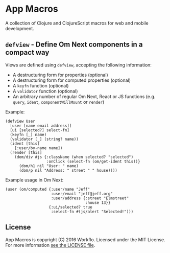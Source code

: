 # App Macros

A collection of Clojure and ClojureScript macros for web and mobile
development.

## `defview` - Define Om Next components in a compact way

Views are defined using `defview`, accepting the following information:

* A destructuring form for properties (optional)
* A destructuring form for computed properties (optional)
* A `keyfn` function (optional)
* A `validator` function (optional)
* An arbitrary number of regular Om Next, React or JS
  functions (e.g. `query`, `ident`, `componentWillMount`
  or `render`)

Example:

```
(defview User
  [user [name email address]]
  [ui [selected?] select-fn]
  (keyfn [_] name)
  (validator [_] (string? name))
  (ident [this]
    [:user/by-name name])
  (render [this]
    (dom/div #js {:className (when selected? "selected")
                  :onClick (select-fn (om/get-ident this))}
      (dom/h1 nil "User: " name)
      (dom/p nil "Address: " street " " house))))
```

Example usage in Om Next:

```
(user (om/computed {:user/name "Jeff"
                    :user/email "jeff@jeff.org"
                    :user/address {:street "Elmstreet"
                                   :house 13}}
                   {:ui/selected? true
                    :select-fn #(js/alert "Selected!")))
```

## License

App Macros is copyright (C) 2016 Workflo. Licensed under the
MIT License. For more information [see the LICENSE file](LICENSE).
